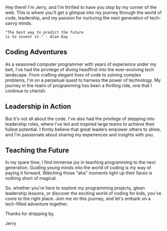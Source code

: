 Hey there! I'm Jerry, and I'm thrilled to have you stop by my corner of the web. This is where you'll get a glimpse into my journey through the world of code, leadership, and my passion for nurturing the next generation of tech-savvy minds.

```
"The best way to predict the future 
is to invent it." - Alan Kay
```

## Coding Adventures

As a seasoned computer programmer with years of experience under my belt, I've had the privilege of diving headfirst into the ever-evolving tech landscape. From crafting elegant lines of code to solving complex problems, I'm on a perpetual quest to harness the power of technology. My journey in the realm of programming has been a thrilling ride, one that I continue to cherish.

## Leadership in Action

But it's not all about the code. I've also had the privilege of stepping into leadership roles, where I've led and inspired large teams to achieve their fullest potential. I firmly believe that great leaders empower others to shine, and I'm passionate about sharing my experiences and insights with you.

## Teaching the Future

In my spare time, I find immense joy in teaching programming to the next generation. Guiding young minds into the world of coding is my way of paying it forward. Watching those "aha" moments light up their faces is nothing short of magical.

So, whether you're here to explore my programming projects, glean leadership lessons, or discover the exciting world of coding for kids, you've come to the right place. Join me on this journey, and let's embark on a tech-filled adventure together.

Thanks for dropping by,

Jerry

